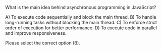 What is the main idea behind asynchronous programming in JavaScript?

A) To execute code sequentially and block the main thread.
B) To handle long-running tasks without blocking the main thread.
C) To enforce strict order of execution for better performance.
D) To execute code in parallel and improve responsiveness.

Please select the correct option (B).